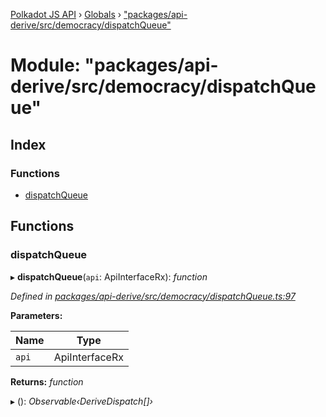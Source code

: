 [Polkadot JS API](../README.md) › [Globals](../globals.md) › ["packages/api-derive/src/democracy/dispatchQueue"](_packages_api_derive_src_democracy_dispatchqueue_.md)

# Module: "packages/api-derive/src/democracy/dispatchQueue"

## Index

### Functions

* [dispatchQueue](_packages_api_derive_src_democracy_dispatchqueue_.md#dispatchqueue)

## Functions

###  dispatchQueue

▸ **dispatchQueue**(`api`: ApiInterfaceRx): *function*

*Defined in [packages/api-derive/src/democracy/dispatchQueue.ts:97](https://github.com/polkadot-js/api/blob/b26c7f9f0a/packages/api-derive/src/democracy/dispatchQueue.ts#L97)*

**Parameters:**

Name | Type |
------ | ------ |
`api` | ApiInterfaceRx |

**Returns:** *function*

▸ (): *Observable‹DeriveDispatch[]›*

